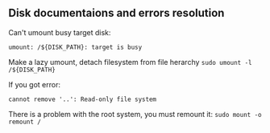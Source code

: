 Disk documentaions and errors resolution
------

Can't umount busy target disk:
```
umount: /${DISK_PATH}: target is busy
```
Make a lazy umount, detach filesystem from file herarchy
`sudo umount -l /${DISK_PATH}`

If you got error:
```
cannot remove '..': Read-only file system
```
There is a problem with the root system, you must remount it:
`sudo mount -o remount /`
